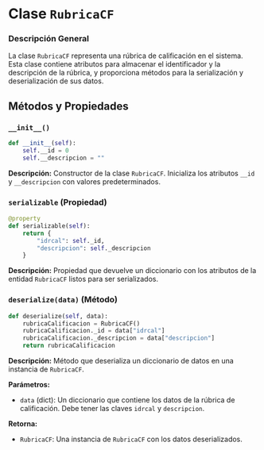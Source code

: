 
# Clase `RubricaCF`

### Descripción General

La clase `RubricaCF` representa una rúbrica de calificación en el sistema. Esta clase contiene atributos para almacenar el identificador y la descripción de la rúbrica, y proporciona métodos para la serialización y deserialización de sus datos.

## Métodos y Propiedades

### `__init__()`
```python
def __init__(self):
    self.__id = 0
    self.__descripcion = ""
```
**Descripción:** Constructor de la clase `RubricaCF`. Inicializa los atributos `__id` y `__descripcion` con valores predeterminados.

### `serializable` (Propiedad)
```python
@property
def serializable(self):
    return {
        "idrcal": self._id,
        "descripcion": self._descripcion
    }
```
**Descripción:** Propiedad que devuelve un diccionario con los atributos de la entidad `RubricaCF` listos para ser serializados.

### `deserialize(data)` (Método)
```python
def deserialize(self, data):
    rubricaCalificacion = RubricaCF()
    rubricaCalificacion._id = data["idrcal"]
    rubricaCalificacion._descripcion = data["descripcion"]
    return rubricaCalificacion
```
**Descripción:** Método que deserializa un diccionario de datos en una instancia de `RubricaCF`.

**Parámetros:**
- `data` (dict): Un diccionario que contiene los datos de la rúbrica de calificación. Debe tener las claves `idrcal` y `descripcion`.

**Retorna:**
- `RubricaCF`: Una instancia de `RubricaCF` con los datos deserializados.

